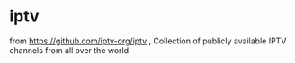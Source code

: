 # iptv
from https://github.com/iptv-org/iptv , Collection of publicly available IPTV channels from all over the world
